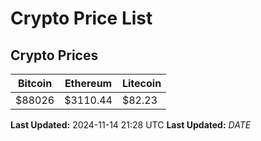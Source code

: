 # Crypto Price List

## Crypto Prices
| Bitcoin | Ethereum | Litecoin |
| ------- | -------- | -------- |
| $88026 | $3110.44 | $82.23 |
**Last Updated:** 2024-11-14 21:28 UTC
**Last Updated:** $DATE$
